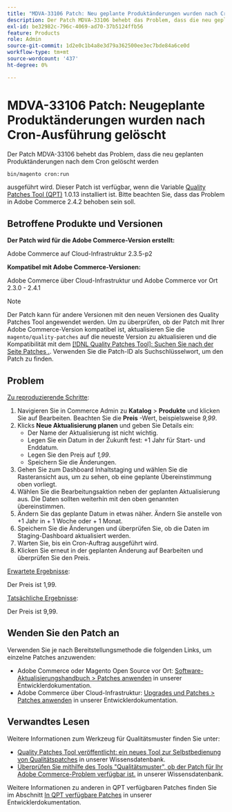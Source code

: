 ```yaml
---
title: "MDVA-33106 Patch: Neu geplante Produktänderungen wurden nach Cron-Ausführung gelöscht"
description: Der Patch MDVA-33106 behebt das Problem, dass die neu geplanten Produktänderungen nach dem Cron gelöscht werden
exl-id: be32982c-796c-4069-ad70-37b5124ffb56
feature: Products
role: Admin
source-git-commit: 1d2e0c1b4a8e3d79a362500ee3ec7bde84a6ce0d
workflow-type: tm+mt
source-wordcount: '437'
ht-degree: 0%

---
```


# MDVA-33106 Patch: Neugeplante Produktänderungen wurden nach Cron-Ausführung gelöscht

Der Patch MDVA-33106 behebt das Problem, dass die neu geplanten Produktänderungen nach dem Cron gelöscht werden

```bash
bin/magento cron:run
```

ausgeführt wird. Dieser Patch ist verfügbar, wenn die Variable [Quality Patches Tool (QPT)](https://devdocs.magento.com/guides/v2.4/comp-mgr/patching.html#mqp) 1.0.13 installiert ist. Bitte beachten Sie, dass das Problem in Adobe Commerce 2.4.2 behoben sein soll.

## Betroffene Produkte und Versionen

**Der Patch wird für die Adobe Commerce-Version erstellt:**

Adobe Commerce auf Cloud-Infrastruktur 2.3.5-p2

**Kompatibel mit Adobe Commerce-Versionen:**

Adobe Commerce über Cloud-Infrastruktur und Adobe Commerce vor Ort 2.3.0 - 2.4.1

>[!NOTE]
>
>Der Patch kann für andere Versionen mit den neuen Versionen des Quality Patches Tool angewendet werden. Um zu überprüfen, ob der Patch mit Ihrer Adobe Commerce-Version kompatibel ist, aktualisieren Sie die `magento/quality-patches` auf die neueste Version zu aktualisieren und die Kompatibilität mit dem [[!DNL Quality Patches Tool]: Suchen Sie nach der Seite Patches .](https://devdocs.magento.com/quality-patches/tool.html#patch-grid). Verwenden Sie die Patch-ID als Suchschlüsselwort, um den Patch zu finden.

## Problem

<u>Zu reproduzierende Schritte</u>:

1. Navigieren Sie in Commerce Admin zu **Katalog** > **Produkte** und klicken Sie auf Bearbeiten. Beachten Sie die **Preis** -Wert, beispielsweise *9,99*.
1. Klicks **Neue Aktualisierung planen** und geben Sie Details ein:
   * Der Name der Aktualisierung ist nicht wichtig.
   * Legen Sie ein Datum in der Zukunft fest: +1 Jahr für Start- und Enddatum.
   * Legen Sie den Preis auf *1,99*.
   * Speichern Sie die Änderungen.
1. Gehen Sie zum Dashboard Inhaltstaging und wählen Sie die Rasteransicht aus, um zu sehen, ob eine geplante Übereinstimmung oben vorliegt.
1. Wählen Sie die Bearbeitungsaktion neben der geplanten Aktualisierung aus. Die Daten sollten weiterhin mit den oben genannten übereinstimmen.
1. Ändern Sie das geplante Datum in etwas näher. Ändern Sie anstelle von +1 Jahr in + 1 Woche oder + 1 Monat.
1. Speichern Sie die Änderungen und überprüfen Sie, ob die Daten im Staging-Dashboard aktualisiert werden.
1. Warten Sie, bis ein Cron-Auftrag ausgeführt wird.
1. Klicken Sie erneut in der geplanten Änderung auf Bearbeiten und überprüfen Sie den Preis.

<u>Erwartete Ergebnisse</u>:

Der Preis ist 1,99.

<u>Tatsächliche Ergebnisse</u>:

Der Preis ist 9,99.

## Wenden Sie den Patch an

Verwenden Sie je nach Bereitstellungsmethode die folgenden Links, um einzelne Patches anzuwenden:

* Adobe Commerce oder Magento Open Source vor Ort: [Software-Aktualisierungshandbuch > Patches anwenden](https://devdocs.magento.com/guides/v2.4/comp-mgr/patching/mqp.html) in unserer Entwicklerdokumentation.
* Adobe Commerce über Cloud-Infrastruktur: [Upgrades und Patches > Patches anwenden](https://devdocs.magento.com/cloud/project/project-patch.html) in unserer Entwicklerdokumentation.

## Verwandtes Lesen

Weitere Informationen zum Werkzeug für Qualitätsmuster finden Sie unter:

* [Quality Patches Tool veröffentlicht: ein neues Tool zur Selbstbedienung von Qualitätspatches](/help/announcements/adobe-commerce-announcements/magento-quality-patches-released-new-tool-to-self-serve-quality-patches.md) in unserer Wissensdatenbank.
* [Überprüfen Sie mithilfe des Tools &quot;Qualitätsmuster&quot;, ob der Patch für Ihr Adobe Commerce-Problem verfügbar ist.](/help/support-tools/patches-available-in-qpt-tool/check-patch-for-magento-issue-with-magento-quality-patches.md) in unserer Wissensdatenbank.

Weitere Informationen zu anderen in QPT verfügbaren Patches finden Sie im Abschnitt [In QPT verfügbare Patches](https://devdocs.magento.com/quality-patches/tool.html#patch-grid) in unserer Entwicklerdokumentation.
